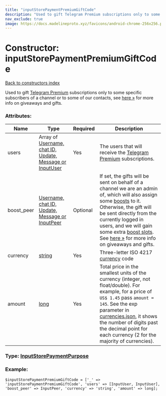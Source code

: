 ```yaml
---
title: "inputStorePaymentPremiumGiftCode"
description: "Used to gift Telegram Premium subscriptions only to some specific subscribers of a channel or to some of our contacts, see here » for more info on giveaways and gifts."
nav_exclude: true
image: https://docs.madelineproto.xyz/favicons/android-chrome-256x256.png
---
```

# Constructor: inputStorePaymentPremiumGiftCode  
[Back to constructors index](/API_docs/constructors/index.html)



Used to gift [Telegram Premium](https://core.telegram.org/api/premium) subscriptions only to some specific subscribers of a channel or to some of our contacts, see [here »](https://core.telegram.org/api/giveaways) for more info on giveaways and gifts.

### Attributes:

| Name     |    Type       | Required | Description |
|----------|---------------|----------|-------------|
|users|Array of [Username, chat ID, Update, Message or InputUser](/API_docs/types/InputUser.html) | Yes|The users that will receive the [Telegram Premium](https://core.telegram.org/api/premium) subscriptions.|
|boost\_peer|[Username, chat ID, Update, Message or InputPeer](/API_docs/types/InputPeer.html) | Optional|If set, the gifts will be sent on behalf of a channel we are an admin of, which will also assign some [boosts](https://core.telegram.org/api/boost) to it. Otherwise, the gift will be sent directly from the currently logged in users, and we will gain some extra [boost slots](https://core.telegram.org/api/boost). See [here »](https://core.telegram.org/api/giveaways) for more info on giveaways and gifts.|
|currency|[string](/API_docs/types/string.html) | Yes|Three-letter ISO 4217 [currency](https://core.telegram.org/bots/payments#supported-currencies) code|
|amount|[long](/API_docs/types/long.html) | Yes|Total price in the smallest units of the currency (integer, not float/double). For example, for a price of `US$ 1.45` pass `amount = 145`. See the exp parameter in [currencies.json](https://core.telegram.org/bots/payments/currencies.json), it shows the number of digits past the decimal point for each currency (2 for the majority of currencies).|



### Type: [InputStorePaymentPurpose](/API_docs/types/InputStorePaymentPurpose.html)


### Example:

```
$inputStorePaymentPremiumGiftCode = ['_' => 'inputStorePaymentPremiumGiftCode', 'users' => [InputUser, InputUser], 'boost_peer' => InputPeer, 'currency' => 'string', 'amount' => long];
```  
